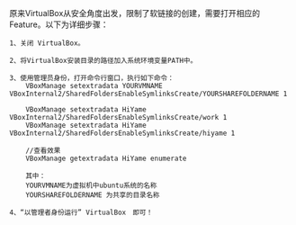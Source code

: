  原来VirtualBox从安全角度出发，限制了软链接的创建，需要打开相应的Feature。以下为详细步骤：

    1、关闭 VirtualBox。

    2、将VirtualBox安装目录的路径加入系统环境变量PATH中。

    3、使用管理员身份，打开命令行窗口，执行如下命令：
        VBoxManage setextradata YOURVMNAME VBoxInternal2/SharedFoldersEnableSymlinksCreate/YOURSHAREFOLDERNAME 1  
		
		VBoxManage setextradata HiYame VBoxInternal2/SharedFoldersEnableSymlinksCreate/work 1  
		VBoxManage setextradata HiYame VBoxInternal2/SharedFoldersEnableSymlinksCreate/hiyame 1  
		
		//查看效果
		VBoxManage getextradata HiYame enumerate 

        其中：
        YOURVMNAME为虚拟机中ubuntu系统的名称
        YOURSHAREFOLDERNAME 为共享的目录名称

    4、“以管理者身份运行” VirtualBox　即可！